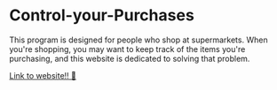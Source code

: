 # Control-your-Purchases
This program is designed for people who shop at supermarkets. When you're shopping, you may want to keep track of the items you're purchasing, and this website is dedicated to solving that problem.

[Link to website!! 🛒](https://control-purchases.streamlit.app/)